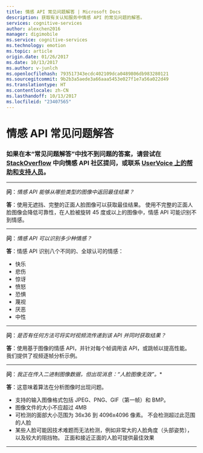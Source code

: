 ```yaml
---
title: 情感 API 常见问题解答 | Microsoft Docs
description: 获取有关认知服务中情感 API 的常见问题的解答。
services: cognitive-services
author: alexchen2016
manager: digimobile
ms.service: cognitive-services
ms.technology: emotion
ms.topic: article
origin.date: 01/26/2017
ms.date: 10/13/2017
ms.author: v-junlch
ms.openlocfilehash: 793517343ecdc402109dca0489806db983280121
ms.sourcegitcommit: 9b2b3a5aede3a66aaa5453e027f1e7a56a022d49
ms.translationtype: HT
ms.contentlocale: zh-CN
ms.lasthandoff: 10/13/2017
ms.locfileid: "23407565"
---
```

# <a name="emotion-api-frequently-asked-questions"></a>情感 API 常见问题解答
### <a name="if-you-cant-find-answers-to-your-questions-in-this-faq-try-asking-the-emotion-api-community-on-stackoverflowhttpsstackoverflowcomquestionstaggedproject-oxfordormicrosoft-cognitive-or-contact-help-and-support-on-uservoicehttpscognitiveuservoicecom"></a>如果在本“常见问题解答”中找不到问题的答案，请尝试在 [StackOverflow](https://stackoverflow.com/questions/tagged/project-oxford+or+microsoft-cognitive) 中向情感 API 社区提问，或联系 [UserVoice 上的帮助和支持人员](https://cognitive.uservoice.com/)。  

-----

**问**：*情感 API 能够从哪些类型的图像中返回最佳结果？*

**答**：使用无遮挡、完整的正面人脸图像可以获取最佳结果。 使用不完整的正面人脸图像会降低可靠性，在人脸被旋转 45 度或以上的图像中，情感 API 可能识别不到情感。

-----

**问**：*情感 API 可以识别多少种情感？*

**答**：情感 API 识别八个不同的、全球认可的情感： 
- 快乐
- 悲伤
- 惊讶
- 愤怒
- 恐惧
- 蔑视
- 厌恶 
- 中性 

-----

**问**：*是否有任何方法可将实时视频流传递到该 API 并同时获取结果？*

**答**：使用基于图像的情感 API，并针对每个帧调用该 API，或跳帧以提高性能。  我们提供了视频逐帧分析示例。

-----

**问**：*我正在传入二进制图像数据，但出现消息：“人脸图像无效”。**

**答**：这意味着算法在分析图像时出现问题。  
- 支持的输入图像格式包括 JPEG、PNG、GIF（第一帧）和 BMP。 
- 图像文件的大小不应超过 4MB
- 可检测的面部大小范围为 36x36 到 4096x4096 像素。 不会检测超过此范围的人脸
- 某些人脸可能因技术难题而无法检测，例如非常大的人脸角度（头部姿势），以及较大的阻挡物。 正面和接近正面的人脸可提供最佳效果

-----

